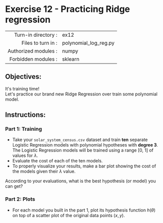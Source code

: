 # Exercise 12 - Practicing Ridge regression

|                         |                     |
| -----------------------:| ------------------  |
|   Turn-in directory :   |  ex12               |
|   Files to turn in :    |  polynomial_log_reg.py      |
|   Authorized modules :  |  numpy              |
|   Forbidden modules :   |  sklearn            |

## Objectives:  
It's training time!  
Let's practice our brand new Ridge Regression over train some polynomial model.

## Instructions:

### Part 1: Training
- Take your `solar_system_census.csv` dataset and train **ten** separate Logistic Regression models with polynomial hypotheses with **degree 3**. The Logistic Regression models will be  trained using a range [0, 1] of values for $\lambda$. 
- Evaluate the cost of each of the ten models.  
- To properly visualize your results, make a bar plot showing the cost of the models given their $\lambda$ value.   

According to your evaluations, what is the best hypothesis (or model) you can get?

### Part 2: Plots
* For each model you built in the part 1, plot its hypothesis function $h(\theta)$ on top of a scatter plot of the original data points $(x,y)$. 